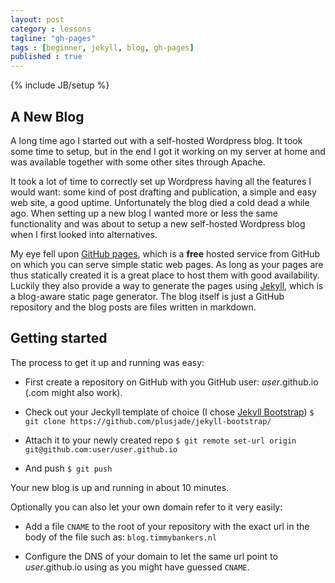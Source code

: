 ```yaml
---
layout: post
category : lessons
tagline: "gh-pages"
tags : [beginner, jekyll, blog, gh-pages]
published : true
---
```


{% include JB/setup %}

## A New Blog

A long time ago I started out with a self-hosted Wordpress blog. It took some time to setup, but in the end I got it working on my server at home and was available together with some other sites through Apache.

It took a lot of time to correctly set up Wordpress having all the features I would want: some kind of post drafting and publication, a simple and easy web site, a good uptime.
Unfortunately the blog died a cold dead a while ago. When setting up a new blog I wanted more or less the same functionality and was about to setup a new self-hosted Wordpress blog when I first looked into alternatives.

My eye fell upon [GitHub pages](http://pages.github.com/), which is a **free** hosted service from GitHub on which you can serve simple static web pages. As long as your pages are thus statically created it is a great place to host them with good availability. Luckily they also provide a way to generate the pages using [Jekyll](http://jekyllrb.com/), which is a blog-aware static page generator. 
The blog itself is just a GitHub repository and the blog posts are files written in markdown.

## Getting started

The process to get it up and running was easy:

- First create a repository on GitHub with you GitHub user: _user_.github.io (.com might also work).

- Check out your Jeckyll template of choice (I chose [Jekyll Bootstrap](https://github.com/plusjade/jekyll-bootstrap/))
  `$ git clone https://github.com/plusjade/jekyll-bootstrap/`

- Attach it to your newly created repo
  `$ git remote set-url origin git@github.com:user/user.github.io`

- And push
  `$ git push`

Your new blog is up and running in about 10 minutes.

Optionally you can also let your own domain refer to it very easily:

- Add a file `CNAME` to the root of your repository with the exact url in the body of the file such as: `blog.timmybankers.nl`

- Configure the DNS of your domain to let the same url point to _user_.github.io using as you might have guessed `CNAME`.
